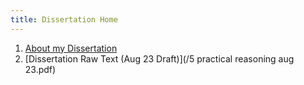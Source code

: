 ```yaml
---
title: Dissertation Home
---
```


1. [About my Dissertation](/phd)
2. [Dissertation Raw Text (Aug 23 Draft)](/5 practical reasoning aug 23.pdf)
